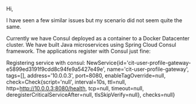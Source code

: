 
Hi,

I have seen a few similar issues but my scenario did not seem quite the same.

Currently we have Consul deployed as a container to a Docker Datacenter cluster.  We have built Java microservices using Spring Cloud Consul framework.  The applications register with Consul just fine:

Registering service with consul: NewService{id='cit-user-profile-gateway-e5899ed3191f9cdd8c94fe9a5427e49e', name='cit-user-profile-gateway', tags=[], address='10.0.0.3', port=8080, enableTagOverride=null, check=Check{script='null', interval=10s, ttl=null, http=http://10.0.0.3:8080/health, tcp=null, timeout=null, deregisterCriticalServiceAfter=null, tlsSkipVerify=null}, checks=null}
